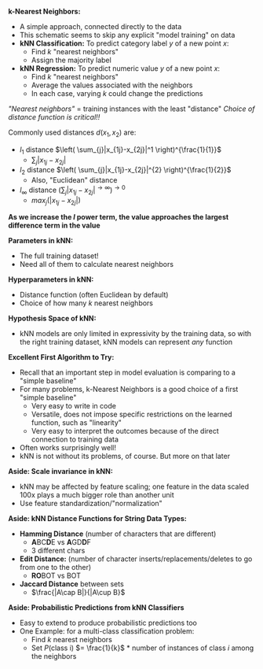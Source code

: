 
**k-Nearest Neighbors:**
- A simple approach, connected directly to the data
- This schematic seems to skip any explicit "model training" on data
- **kNN Classification:** To predict category label $y$ of a new point $x$:
	- Find $k$ "nearest neighbors"
	- Assign the majority label
- **kNN Regression:** To predict numeric value $y$ of a new point $x$:
	- Find $k$ "nearest neighbors"
	- Average the values associated with the neighbors
	- In each case, varying $k$ could change the predictions

*"Nearest neighbors"* = training instances with the least "distance"
*Choice of distance function is critical!!*

Commonly used distances $d(x_{1},x_{2})$ are:
- $l_{1}$ distance $\left( \sum_{j}|x_{1j}-x_{2j}|^1 \right)^{\frac{1}{1}}$
	- $\sum_{j}|x_{1j}-x_{2j}|$
- $l_{2}$ distance $\left( \sum_{j}|x_{1j}-x_{2j}|^{2} \right)^{\frac{1}{2}}$
	- Also, "Euclidean" distance
- $l_{\infty}$ distance $\left( \sum_{j}|x_{1j}-x_{2j}|^{\to \infty} \right)^{\to 0}$
	- $max_{j}(|x_{1j}-x_{2j}|)$

**As we increase the $l$ power term, the value approaches the largest difference term in the value**

**Parameters in kNN:**
- The full training dataset!
- Need all of them to calculate nearest neighbors

**Hyperparameters in kNN:**
- Distance function (often Euclidean by default)
- Choice of how many $k$ nearest neighbors

**Hypothesis Space of kNN:**
- kNN models are only limited in expressivity by the training data, so with the right training dataset, kNN models can represent *any* function

**Excellent First Algorithm to Try:**
- Recall that an important step in model evaluation is comparing to a "simple baseline"
- For many problems, k-Nearest Neighbors is a good choice of a first "simple baseline"
	- Very easy to write in code
	- Versatile, does not impose specific restrictions on the learned function, such as "linearity"
	- Very easy to interpret the outcomes because of the direct connection to training data
- Often works surprisingly well!
- kNN is not without its problems, of course. But more on that later

**Aside: Scale invariance in kNN:**
- kNN may be affected by feature scaling; one feature in the data scaled 100x plays a much bigger role than another unit
- Use feature standardization/"normalization"

**Aside: kNN Distance Functions for String Data Types:**
- **Hamming Distance** (number of characters that are different)
	- **A**BC**D**E vs **A**GD**D**F
	- 3 different chars
- **Edit Distance:** (number of character inserts/replacements/deletes to go from one to the other)
	- **RO**BOT vs BOT
- **Jaccard Distance** between sets
	- $\frac{|A\cap B|}{|A\cup B}$

**Aside: Probabilistic Predictions from kNN Classifiers**
- Easy to extend to produce probabilistic predictions too
- One Example: for a multi-class classification problem:
	- Find $k$ nearest neighbors
	- Set $P$(class i) $= \frac{1}{k}$ \* number of instances of class $i$ among the neighbors

